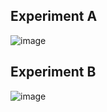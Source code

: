## Experiment A
![image](https://github.com/user-attachments/assets/4dd7cd38-d908-4779-8792-deb0525e543f)

## Experiment B
![image](https://github.com/user-attachments/assets/006bf930-50e0-4238-a0d0-1f2927b0e498)
